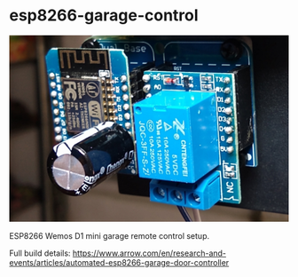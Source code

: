 # esp8266-garage-control
![image](esp-relay1.jpg)

ESP8266 Wemos D1 mini garage remote control setup.

Full build details: https://www.arrow.com/en/research-and-events/articles/automated-esp8266-garage-door-controller
